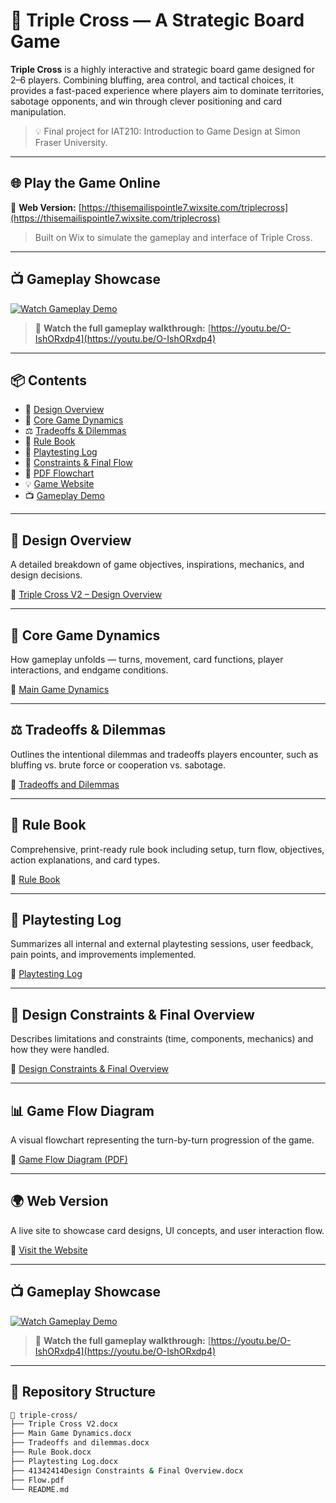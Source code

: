 # 🎲 Triple Cross — A Strategic Board Game

**Triple Cross** is a highly interactive and strategic board game designed for 2–6 players. Combining bluffing, area control, and tactical choices, it provides a fast-paced experience where players aim to dominate territories, sabotage opponents, and win through clever positioning and card manipulation.

> 💡 Final project for IAT210: Introduction to Game Design at Simon Fraser University.

---

## 🌐 Play the Game Online

🚀 **Web Version:** [https://thisemailispointle7.wixsite.com/triplecross](https://thisemailispointle7.wixsite.com/triplecross)

> Built on Wix to simulate the gameplay and interface of Triple Cross.

---

## 📺 Gameplay Showcase

[![Watch Gameplay Demo](https://img.youtube.com/vi/O-IshORxdp4/maxresdefault.jpg)](https://youtu.be/O-IshORxdp4)

> 🎥 **Watch the full gameplay walkthrough:** [https://youtu.be/O-IshORxdp4](https://youtu.be/O-IshORxdp4)

---

## 📦 Contents

- 🎯 [Design Overview](#design-overview)
- 🧠 [Core Game Dynamics](#core-game-dynamics)
- ⚖️ [Tradeoffs & Dilemmas](#tradeoffs--dilemmas)
- 📘 [Rule Book](#rule-book)
- 🧪 [Playtesting Log](#playtesting-log)
- 📐 [Constraints & Final Flow](#design-constraints--final-overview)
- 🧾 [PDF Flowchart](#game-flow-diagram)
- 💡 [Game Website](#web-version)
- 📺 [Gameplay Demo](#gameplay-showcase)

---

## 🎯 Design Overview

A detailed breakdown of game objectives, inspirations, mechanics, and design decisions.

📄 [Triple Cross V2 – Design Overview](./Triple%20Cross%20V2.docx)

---

## 🧠 Core Game Dynamics

How gameplay unfolds — turns, movement, card functions, player interactions, and endgame conditions.

📄 [Main Game Dynamics](./Main%20Game%20Dynamics.docx)

---

## ⚖️ Tradeoffs & Dilemmas

Outlines the intentional dilemmas and tradeoffs players encounter, such as bluffing vs. brute force or cooperation vs. sabotage.

📄 [Tradeoffs and Dilemmas](./Tradeoffs%20and%20dilemmas.docx)

---

## 📘 Rule Book

Comprehensive, print-ready rule book including setup, turn flow, objectives, action explanations, and card types.

📄 [Rule Book](./Rule%20Book.docx)

---

## 🧪 Playtesting Log

Summarizes all internal and external playtesting sessions, user feedback, pain points, and improvements implemented.

📄 [Playtesting Log](./Playtesting%20Log.docx)

---

## 📐 Design Constraints & Final Overview

Describes limitations and constraints (time, components, mechanics) and how they were handled.

📄 [Design Constraints & Final Overview](./41342414Design%20Constraints%20%26%20Final%20Overview.docx)

---

## 📊 Game Flow Diagram

A visual flowchart representing the turn-by-turn progression of the game.

📄 [Game Flow Diagram (PDF)](./Flow.pdf)

---

## 🌍 Web Version

A live site to showcase card designs, UI concepts, and user interaction flow.

🔗 [Visit the Website](https://thisemailispointle7.wixsite.com/triplecross)

---

## 📺 Gameplay Showcase

[![Watch Gameplay Demo](https://img.youtube.com/vi/O-IshORxdp4/maxresdefault.jpg)](https://youtu.be/O-IshORxdp4)

> 🎥 **Watch the full gameplay walkthrough:** [https://youtu.be/O-IshORxdp4](https://youtu.be/O-IshORxdp4)

---

## 📁 Repository Structure

```bash
📁 triple-cross/
├── Triple Cross V2.docx
├── Main Game Dynamics.docx
├── Tradeoffs and dilemmas.docx
├── Rule Book.docx
├── Playtesting Log.docx
├── 41342414Design Constraints & Final Overview.docx
├── Flow.pdf
└── README.md
